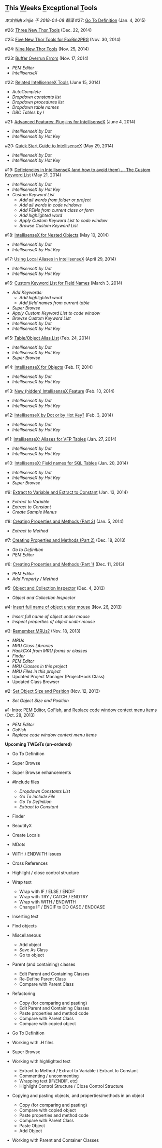 ## <u>T</u>his <u>W</u>eeks <u>E</u>xc<u>e</u>ptional <u>T</u>ools
_本文档由 xinjie 于 2018-04-08 翻译_
#27: [Go To Definition](TWEeTs/Tweet_27.md) (Jan. 4, 2015)

#26: [Three New Thor Tools](TWEeTs/Tweet_26.md) (Dec. 22, 2014)

#25: [Five New Thor Tools for FoxBin2PRG](TWEeTs/Tweet_25.md) (Nov. 30, 2014)

#24: [Nine New Thor Tools](TWEeTs/Tweet_24.md) (Nov. 25, 2014)

#23: [Buffer Overrun Errors](TWEeTs/Tweet_23.md) (Nov. 17, 2014)

*   _PEM Editor_
*   _IntellisenseX_

#22: [Related IntellisenseX Tools](TWEeTs/Tweet_22.md) (June 15, 2014)

*   _AutoComplete_
*   _Dropdown constants list_
*   _Dropdown procedures list_
*   _Dropdown table names_
*   _DBC Tables by !_

#21: [Advanced Features: Plug-ins for IntellisenseX](TWEeTs/Tweet_21.md) (June 4, 2014)

*   _IntellisenseX by Dot_
*   _IntellisenseX by Hot Key_

#20: [Quick Start Guide to IntellisenseX](TWEeTs/Tweet_20.md) (May 29, 2014)

*   _IntellisenseX by Dot_
*   _IntellisenseX by Hot Key_

#19: [Deficiencies in IntellisenseX (and how to avoid them) … The Custom Keyword List](TWEeTs/Tweet_19.md) (May 21, 2014)

*   _IntellisenseX by Dot_
*   _IntellisenseX by Hot Key_
*   _Custom Keyword List_
    *   _Add all words from folder or project_
    *   _Add all words in code windows_
    *   _Add PEMs from current class or form_
    *   _Add highlighted word_
    *   _Apply Custom Keyword List to code window_
    *   _Browse Custom Keyword List_

#18: [IntellisenseX for Nested Objects](TWEeTs/Tweet_18.md) (May 10, 2014)

*   _IntellisenseX by Dot_
*   _IntellisenseX by Hot Key_

#17: [Using Local Aliases in IntellisenseX](TWEeTs/Tweet_17.md) (April 29, 2014)

*   _IntellisenseX by Dot_
*   _IntellisenseX by Hot Key_

#16: [Custom Keyword List for Field Names](TWEeTs/Tweet_16.md) (March 3, 2014)

*   _Add Keywords:_
    *   _Add highlighted word_
    *   _Add field names from current table_
*   _Super Browse_
*   _Apply Custom Keyword List to code window_
*   _Browse Custom Keyword List_
*   _IntellisenseX by Dot_
*   _IntellisenseX by Hot Key_

#15: [Table/Object Alias List](TWEeTs/Tweet_15.md) (Feb. 24, 2014)

*   _IntellisenseX by Dot_
*   _IntellisenseX by Hot Key_
*   _Super Browse_

#14: [IntellisenseX for Objects](TWEeTs/Tweet_14.md) (Feb. 17, 2014)

*   _IntellisenseX by Dot_
*   _IntellisenseX by Hot Key_

#13: [New (hidden) IntellisenseX Feature](TWEeTs/Tweet_13.md) (Feb. 10, 2014)

*   _IntellisenseX by Dot_
*   _IntellisenseX by Hot Key_

#12: [IntellisenseX by Dot or by Hot Key?](TWEeTs/Tweet_12.md) (Feb. 3, 2014)

*   _IntellisenseX by Dot_
*   _IntellisenseX by Hot Key_

#11: [IntellisenseX: Aliases for VFP Tables](TWEeTs/Tweet_11.md) (Jan. 27, 2014)

*   _IntellisenseX by Dot_
*   _IntellisenseX by Hot Key_

#10: [IntellisenseX: Field names for SQL Tables](TWEeTs/Tweet_10.md) (Jan. 20, 2014)

*   _IntellisenseX by Dot_
*   _IntellisenseX by Hot Key_
*   _Super Browse_

#9: [Extract to Variable and Extract to Constant](TWEeTs/Tweet_09.md) (Jan. 13, 2014)

*   _Extract to Variable_
*   _Extract to Constant_
*   _Create Sample Menus_

#8: [Creating Properties and Methods (Part 3)](TWEeTs/Tweet_08.md) (Jan. 5, 2014)

*   _Extract to Method_

#7: [Creating Properties and Methods (Part 2)](TWEeTs/Tweet_07.md) (Dec. 18, 2013)

*   _Go to Definition_
*   _PEM Editor_

#6: [Creating Properties and Methods (Part 1)](TWEeTs/Tweet_06.md) (Dec. 11, 2013)

*   _PEM Editor_
*   _Add Property / Method_

#5: [Object and Collection Inspector](TWEeTs/Tweet_05.md) (Dec. 4, 2013)

*   _Object and Collection Inspector_

#4: [Insert full name of object under mouse](TWEeTs/Tweet_04.md) (Nov. 26, 2013)

*   _Insert full name of object under mouse_
*   _Inspect properties of object under mouse_

#3: [Remember MRUs?](TWEeTs/Tweet_03.md) (Nov. 18, 2013)

*   _MRUs_
*   _MRU Class Libraries_
*   _HackCX4 from MRU forms or classes_
*   _Finder_
*   _PEM Editor_
*   _MRU Classes in this project_
*   _MRU Files in this project_
*   Updated Project Manager (ProjectHook Class)
*   Updated Class Browser

#2: [Set Object Size and Position](TWEeTs/Tweet_02.md) (Nov. 12, 2013)

*   _Set Object Size and Position_

#1: [Intro: PEM Editor, GoFish, and Replace code window context menu items](TWEeTs/Tweet_01.md) (Oct. 28, 2013)

*   _PEM Editor_
*   _GoFish_
*   _Replace code window context menu items_

**Upcoming TWEeTs (un-ordered)**

*   Go To Definition
*   Super Browse
*   Super Browse enhancements

*   #Include files
    *   _Dropdown Constants List_
    *   _Go To Include File_
    *   _Go To Definition_
    *   _Extract to Constant_
*   Finder
*   BeautifyX
*   Create Locals
*   MDots
*   WITH / ENDWITH issues
*   Cross References
*   Highlight / close control structure
*   Wrap text
    *   Wrap with IF / ELSE / ENDIF
    *   Wrap with TRY / CATCH / ENDTRY
    *   Wrap with WITH / ENDWITH
    *   Change IF / ENDIF to DO CASE / ENDCASE
*   Inserting text
*   Find objects
*   Miscellaneous
    *   Add object
    *   Save As Class
    *   Go to object
*   Parent (and containing) classes
    *   Edit Parent and Containing Classes
    *   Re-Define Parent Class
    *   Compare with Parent Class
*   Refactoring
    *   Copy (for comparing and pasting)
    *   Edit Parent and Containing Classes
    *   Paste properties and method code
    *   Compare with Parent Class
    *   Compare with copied object
*   Go To Definition
*   Working with .H files
*   Super Browse
*   Working with highlighted text
    *   Extract to Method / Extract to Variable / Extract to Constant
    *   Commenting / uncommenting
    *   Wrapping text (IF/ENDIF, etc)
    *   Highlight Control Structure / Close Control Structure
*   Copying and pasting objects, and properties/methods in an object
    *   Copy (for comparing and pasting)
    *   Compare with copied object
    *   Paste properties and method code
    *   Compare with Parent Class
    *   Paste Object
    *   Add Object
*   Working with Parent and Container Classes

